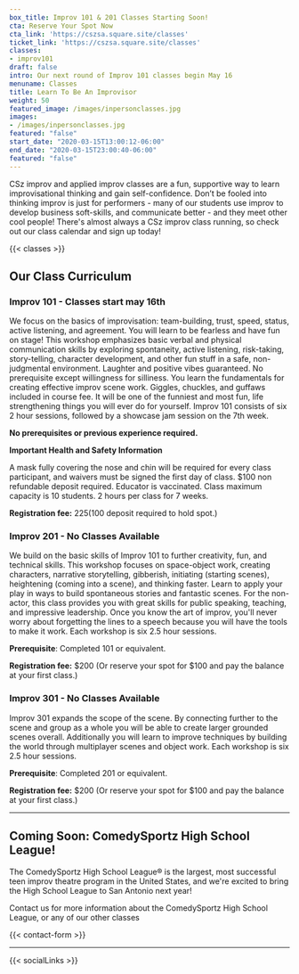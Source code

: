 ```yaml
---
box_title: Improv 101 & 201 Classes Starting Soon!
cta: Reserve Your Spot Now
cta_link: 'https://cszsa.square.site/classes'
ticket_link: 'https://cszsa.square.site/classes'
classes:
- improv101
draft: false
intro: Our next round of Improv 101 classes begin May 16
menuname: Classes
title: Learn To Be An Improvisor
weight: 50
featured_image: /images/inpersonclasses.jpg
images:
- /images/inpersonclasses.jpg
featured: "false"
start_date: "2020-03-15T13:00:12-06:00"
end_date: "2020-03-15T23:00:40-06:00"
featured: "false"
---
```


CSz improv and applied improv classes are a fun, supportive way to learn improvisational thinking and gain self-confidence. Don’t be fooled into thinking improv is just for performers - many of our students use improv to develop business soft-skills, and communicate better - and they meet other cool people! There's almost always a CSz improv class running, so check out our class calendar and sign up today!

{{< classes >}}

## Our Class Curriculum

### Improv 101 - Classes start may 16th

We focus on the basics of improvisation: team-building, trust, speed, status, active listening, and agreement. You will learn to be fearless and have fun on stage! This workshop emphasizes basic verbal and physical communication skills by exploring spontaneity, active listening, risk-taking, story-telling, character development, and other fun stuff in a safe, non-judgmental environment. Laughter and positive vibes guaranteed. No prerequisite except willingness for silliness. You learn the fundamentals for creating effective improv scene work. Giggles, chuckles, and guffaws included in course fee. It will be one of the funniest and most fun, life strengthening things you will ever do for yourself.
Improv 101 consists of six 2 hour sessions, followed by a showcase jam session on the 7th week.

**No prerequisites or previous experience required.**

**Important Health and Safety Information**

A mask fully covering the nose and chin will be required for every class participant, and waivers must be signed the first day of class. $100 non refundable deposit required. Educator is vaccinated. Class maximum capacity is 10 students. 2 hours per class for 7 weeks.

**Registration fee:** $225 ($100 deposit required to hold spot.)


### Improv 201 - No Classes Available

We build on the basic skills of Improv 101 to further creativity, fun, and technical skills. This workshop focuses on space-object work, creating characters, narrative storytelling, gibberish, initiating (starting scenes), heightening (coming into a scene), and thinking faster. Learn to apply your play in ways to build spontaneous stories and fantastic scenes. For the non-actor, this class provides you with great skills for public speaking, teaching, and impressive leadership. Once you know the art of improv, you'll never worry about forgetting the lines to a speech because you will have the tools to make it work.
Each workshop is six 2.5 hour sessions.

**Prerequisite**: Completed 101 or equivalent.

**Registration fee:** $200 (Or reserve your spot for $100 and pay the balance at your first class.)

### Improv 301 - No Classes Available

Improv 301 expands the scope of the scene. By connecting further to the scene and group as a whole you will be able to create larger grounded scenes overall.
Additionally you will learn to improve techniques by building the world through multiplayer scenes and object work.
Each workshop is six 2.5 hour sessions.

**Prerequisite**: Completed 201 or equivalent.

**Registration fee:** $200 (Or reserve your spot for $100 and pay the balance at your first class.)

---

## Coming Soon: ComedySportz High School League!

The ComedySportz High School League® is the largest, most successful teen improv theatre program in the United States, and we're excited to bring the High School League to San Antonio next year!

Contact us for more information about the ComedySportz High School League, or any of our other classes

{{< contact-form >}}

---

{{< socialLinks >}}
